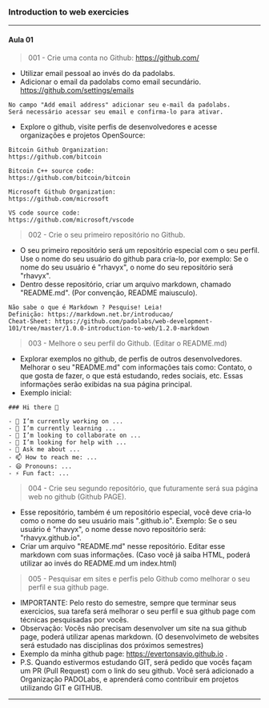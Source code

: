 ### Introduction to web exercicies  
---
#### Aula 01
> 001 - Crie uma conta no Github: https://github.com/  
- Utilizar email pessoal ao invés do da padolabs.
- Adicionar o email da padolabs como email secundário. https://github.com/settings/emails
```
No campo "Add email address" adicionar seu e-mail da padolabs.  
Será necessário acessar seu email e confirma-lo para ativar.
```
- Explore o github, visite perfis de desenvolvedores e acesse organizações e projetos OpenSource: 
```
Bitcoin Github Organization:
https://github.com/bitcoin

Bitcoin C++ source code:
https://github.com/bitcoin/bitcoin

Microsoft Github Organization:
https://github.com/microsoft

VS code source code:
https://github.com/microsoft/vscode
```
> 002 - Crie o seu primeiro repositório no Github.
- O seu primeiro repositório será um repositório especial com o seu perfil. Use o nome do seu usuário do github para cria-lo, por exemplo: Se o nome do seu usuário é "rhavyx", o nome do seu repositório será "rhavyx".
- Dentro desse repositório, criar um arquivo markdown, chamado "README.md". (Por convenção, README maiusculo).
```
Não sabe o que é Markdown ? Pesquise! Leia! 
Definição: https://markdown.net.br/introducao/
Cheat-Sheet: https://github.com/padolabs/web-development-101/tree/master/1.0.0-introduction-to-web/1.2.0-markdown
```
> 003 - Melhore o seu perfil do Github. (Editar o README.md)  
- Explorar exemplos no github, de perfis de outros desenvolvedores. Melhorar o seu "README.md" com informações tais como: Contato, o que gosta de fazer, o que está estudando, redes sociais, etc. Essas informações serão exibidas na sua página principal.  
- Exemplo inicial:
```
### Hi there 👋

- 🔭 I’m currently working on ...
- 🌱 I’m currently learning ...
- 👯 I’m looking to collaborate on ...
- 🤔 I’m looking for help with ...
- 💬 Ask me about ...
- 📫 How to reach me: ...
- 😄 Pronouns: ...
- ⚡ Fun fact: ...
```
> 004 - Crie seu segundo repositório, que futuramente será sua página web no github (Github PAGE).
- Esse repositório, também é um repositório especial, você deve cria-lo como o nome do seu usuário mais ".github.io". Exemplo: Se o seu usuário é "rhavyx", o nome desse novo repositório será: "rhavyx.github.io".
- Criar um arquivo "README.md" nesse repositório. Editar esse markdown com suas informações. (Caso você já saiba HTML, poderá utilizar ao invés do README.md um index.html)
> 005 - Pesquisar em sites e perfis pelo Github como melhorar o seu perfil e sua github page.
- IMPORTANTE: Pelo resto do semestre, sempre que terminar seus exercicios, sua tarefa será melhorar o seu perfil e sua github page com técnicas pesquisadas por vocês.
- Observação: Vocês não precisam desenvolver um site na sua github page, poderá utilizar apenas markdown. (O desenvolvimeto de websites será estudado nas disciplinas dos próximos semestres)
- Exemplo da minha github page: https://evertonsavio.github.io . 
- P.S. Quando estivermos estudando GIT, será pedido que vocês façam um PR (Pull Request) com o link do seu github. Você será adicionado a Organização PADOLabs, e aprenderá como contribuir em projetos utilizando GIT e GITHUB.
---  
